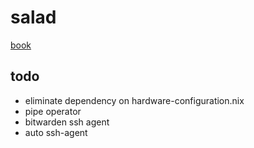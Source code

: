 # salad

[book](https://salad.newty.dev/)

## todo

- eliminate dependency on hardware-configuration.nix
- pipe operator
- bitwarden ssh agent
- auto ssh-agent